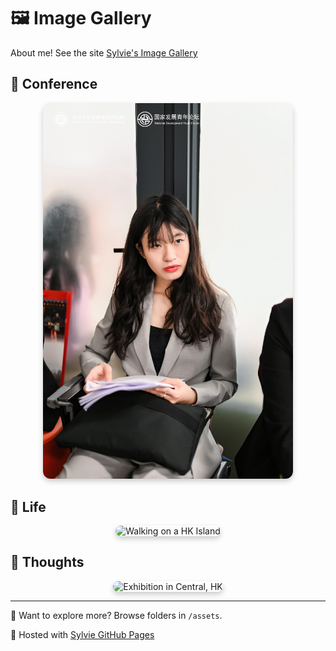 # 🖼️ Image Gallery

About me!
See the site [Sylvie's Image Gallery](https://shijia-lyu.github.io/image-gallery/)

## 🌲 Conference
<div style="text-align: center;">
  <img src="assets/conference/nds1.jpg" alt="Conference at National School of Development, Peking University" style="width: 400px; border-radius: 12px; box-shadow: 0 4px 8px rgba(0, 0, 0, 0.2);">
</div>

## 🌆 Life
<div style="text-align: center;">
  <img src="assets/life/life2.jpg" alt="Walking on a HK Island" style="width: 400px; border-radius: 12px; box-shadow: 0 4px 8px rgba(0, 0, 0, 0.2);">
</div>

## 👤 Thoughts
<div style="text-align: center;">
  <img src="assets/thoughts/thought2.jpg" alt="Exhibition in Central, HK" style="width: 400px; border-radius: 12px; box-shadow: 0 4px 8px rgba(0, 0, 0, 0.2);">
</div>

---

📁 Want to explore more? Browse folders in `/assets`.

🔗 Hosted with [Sylvie GitHub Pages](https://github.com/Shijia-Lyu/image-gallery)

